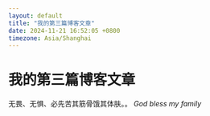 ```yaml
---
layout: default
title: "我的第三篇博客文章"
date: 2024-11-21 16:52:05 +0800
timezone: Asia/Shanghai
---
```


# 我的第三篇博客文章

无畏、无惧、必先苦其筋骨饿其体肤。。
*God bless my family*
